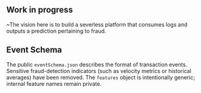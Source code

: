 Work in progress
-------------------------------
~The vision here is to build a severless platform that consumes logs and outputs a prediction pertaining to fraud.

## Event Schema

The public `eventSchema.json` describes the format of transaction events. Sensitive fraud-detection indicators (such as velocity metrics or historical averages) have been removed. The `features` object is intentionally generic; internal feature names remain private.
